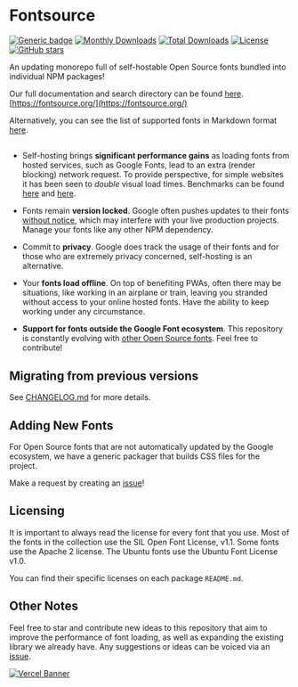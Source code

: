 # Fontsource

[![Generic badge](https://img.shields.io/badge/fontsource-passing-brightgreen)](https://github.com/DecliningLotus/fontsource) [![Monthly Downloads](https://img.shields.io/endpoint?url=https%3A%2F%2Fraw.githubusercontent.com%2Ffontsource%2Fdownload-stat-aggregator%2Fmaster%2Fdata%2FbadgeMonth.json)](https://github.com/fontsource/download-stat-aggregator) [![Total Downloads](https://img.shields.io/endpoint?url=https%3A%2F%2Fraw.githubusercontent.com%2Ffontsource%2Fdownload-stat-aggregator%2Fmaster%2Fdata%2FbadgeTotal.json)](https://github.com/fontsource/download-stat-aggregator) [![License](https://badgen.net/badge/license/MIT/green)](https://github.com/fontsource/fontsource/blob/master/LICENSE) [![GitHub stars](https://img.shields.io/github/stars/fontsource/fontsource.svg?style=social&label=Star)](https://github.com/fontsource/fontsource/stargazers)

An updating monorepo full of self-hostable Open Source fonts bundled into individual NPM packages!

Our full documentation and search directory can be found [here](https://fontsource.org/).
[https://fontsource.org/](https://fontsource.org/)

Alternatively, you can see the list of supported fonts in Markdown format [here](https://github.com/fontsource/fontsource/blob/master/FONTLIST.md).

##

- Self-hosting brings **significant performance gains** as loading fonts from hosted services, such as Google Fonts, lead to an extra (render blocking) network request. To provide perspective, for simple websites it has been seen to _double_ visual load times.
  Benchmarks can be found [here](https://github.com/HTTPArchive/almanac.httparchive.org/pull/607) and [here](https://github.com/reactiflux/reactiflux.com/pull/21).

- Fonts remain **version locked**. Google often pushes updates to their fonts [without notice](https://github.com/google/fonts/issues/1307), which may interfere with your live production projects. Manage your fonts like any other NPM dependency.

- Commit to **privacy**. Google does track the usage of their fonts and for those who are extremely privacy concerned, self-hosting is an alternative.

- Your **fonts load offline**. On top of benefiting PWAs, often there may be situations, like working in an airplane or train, leaving you stranded without access to your online hosted fonts. Have the ability to keep working under any circumstance.

- **Support for fonts outside the Google Font ecosystem**. This repository is constantly evolving with [other Open Source fonts](https://github.com/fontsource/fontsource/blob/master/FONTLIST.md). Feel free to contribute!

## Migrating from previous versions

See [CHANGELOG.md](https://github.com/fontsource/fontsource/blob/master/CHANGELOG.md) for more details.

## Adding New Fonts

For Open Source fonts that are not automatically updated by the Google ecosystem, we have a generic packager that builds CSS files for the project.

Make a request by creating an [issue](https://github.com/fontsource/fontsource/issues)!

## Licensing

It is important to always read the license for every font that you use.
Most of the fonts in the collection use the SIL Open Font License, v1.1. Some fonts use the Apache 2 license. The Ubuntu fonts use the Ubuntu Font License v1.0.

You can find their specific licenses on each package `README.md`.

## Other Notes

Feel free to star and contribute new ideas to this repository that aim to improve the performance of font loading, as well as expanding the existing library we already have. Any suggestions or ideas can be voiced via an [issue](https://github.com/fontsource/fontsource/issues).

[![Vercel Banner](https://www.datocms-assets.com/31049/1618983297-powered-by-vercel.svg)](https://vercel.com/?utm_source=fontsource&utm_campaign=oss)
